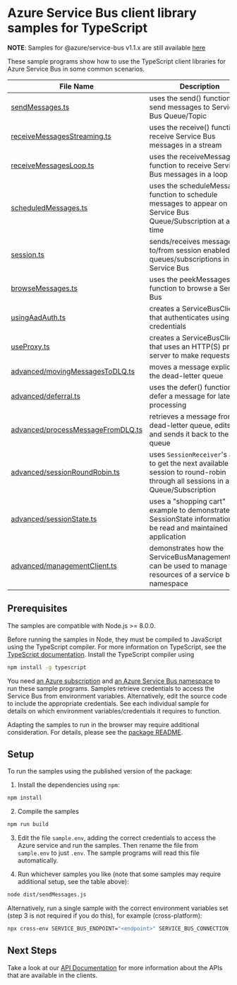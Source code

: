 # Azure Service Bus client library samples for TypeScript

**NOTE**: Samples for @azure/service-bus v1.1.x are still available [here](https://github.com/Azure/azure-sdk-for-js/tree/%40azure/service-bus_1.1.5/sdk/servicebus/service-bus/samples)

These sample programs show how to use the TypeScript client libraries for Azure Service Bus in some common scenarios.

| **File Name**                                                       | **Description**                                                                                                                |
| ------------------------------------------------------------------- | ------------------------------------------------------------------------------------------------------------------------------ |
| [sendMessages.ts][sendmessages]                                     | uses the send() function to send messages to Service Bus Queue/Topic                                                           |
| [receiveMessagesStreaming.ts][receivemessagesstreaming]             | uses the receive() function to receive Service Bus messages in a stream                                                        |
| [receiveMessagesLoop.ts][receivemessagesloop]                       | uses the receiveMessages() function to receive Service Bus messages in a loop                                                  |
| [scheduledMessages.ts][scheduledmessages]                           | uses the scheduleMessage() function to schedule messages to appear on a Service Bus Queue/Subscription at a later time         |
| [session.ts][session]                                               | sends/receives messages to/from session enabled queues/subscriptions in Service Bus                                            |
| [browseMessages.ts][browsemessages]                                 | uses the peekMessages() function to browse a Service Bus                                                                       |
| [usingAadAuth.ts][usingaadauth]                                     | creates a ServiceBusClient that authenticates using AAD credentials                                                            |
| [useProxy.ts][useproxy]                                             | creates a ServiceBusClient that uses an HTTP(S) proxy server to make requests                                                  |
| [advanced/movingMessagesToDLQ.ts][advanced-movingmessagestodlq]     | moves a message explicitly to the dead-letter queue                                                                            |
| [advanced/deferral.ts][advanced-deferral]                           | uses the defer() function to defer a message for later processing                                                              |
| [advanced/processMessageFromDLQ.ts][advanced-processmessagefromdlq] | retrieves a message from a dead-letter queue, edits it, and sends it back to the main queue                                    |
| [advanced/sessionRoundRobin.ts][advanced-session-round-robin]       | uses `SessionReceiver`'s ability to get the next available session to round-robin through all sessions in a Queue/Subscription |
| [advanced/sessionState.ts][advanced-sessionstate]                   | uses a "shopping cart" example to demonstrate how SessionState information can be read and maintained in an application        |
| [advanced/managementClient.ts][advanced-management-client]          | demonstrates how the ServiceBusManagementClient can be used to manage the resources of a service bus namespace                 |

## Prerequisites

The samples are compatible with Node.js >= 8.0.0.

Before running the samples in Node, they must be compiled to JavaScript using the TypeScript compiler. For more information on TypeScript, see the [TypeScript documentation][typescript]. Install the TypeScript compiler using

```bash
npm install -g typescript
```

You need [an Azure subscription][freesub] and [an Azure Service Bus namespace][azsvcbus] to run these sample programs. Samples retrieve credentials to access the Service Bus from environment variables. Alternatively, edit the source code to include the appropriate credentials. See each individual sample for details on which environment variables/credentials it requires to function.

Adapting the samples to run in the browser may require additional consideration. For details, please see the [package README][package].

## Setup

To run the samples using the published version of the package:

1. Install the dependencies using `npm`:

```bash
npm install
```

2. Compile the samples

```bash
npm run build
```

3. Edit the file `sample.env`, adding the correct credentials to access the Azure service and run the samples. Then rename the file from `sample.env` to just `.env`. The sample programs will read this file automatically.

4. Run whichever samples you like (note that some samples may require additional setup, see the table above):

```bash
node dist/sendMessages.js
```

Alternatively, run a single sample with the correct environment variables set (step 3 is not required if you do this), for example (cross-platform):

```bash
npx cross-env SERVICE_BUS_ENDPOINT="<endpoint>" SERVICE_BUS_CONNECTION_STRING="<connection string>" QUEUE_NAME="<queue name>" node dist/basic.js
```

## Next Steps

Take a look at our [API Documentation][apiref] for more information about the APIs that are available in the clients.

[interactivelogin]: https://github.com/Azure/azure-sdk-for-js/tree/master/sdk/servicebus/service-bus/samples/typescript/src/interactiveLogin.ts
[scheduledmessages]: https://github.com/Azure/azure-sdk-for-js/tree/master/sdk/servicebus/service-bus/samples/typescript/src/scheduledMessages.ts
[receivemessagesstreaming]: https://github.com/Azure/azure-sdk-for-js/tree/master/sdk/servicebus/service-bus/samples/typescript/src/receiveMessagesStreaming.ts
[session]: https://github.com/Azure/azure-sdk-for-js/tree/master/sdk/servicebus/service-bus/samples/typescript/src/session.ts
[browsemessages]: https://github.com/Azure/azure-sdk-for-js/tree/master/sdk/servicebus/service-bus/samples/typescript/src/browseMessages.ts
[usingaadauth]: https://github.com/Azure/azure-sdk-for-js/tree/master/sdk/servicebus/service-bus/samples/typescript/src/usingAadAuth.ts
[useproxy]: https://github.com/Azure/azure-sdk-for-js/tree/master/sdk/servicebus/service-bus/samples/typescript/src/useProxy.ts
[receivemessagesloop]: https://github.com/Azure/azure-sdk-for-js/tree/master/sdk/servicebus/service-bus/samples/typescript/src/receiveMessagesLoop.ts
[advanced-movingmessagestodlq]: https://github.com/Azure/azure-sdk-for-js/tree/master/sdk/servicebus/service-bus/samples/typescript/src/advanced/movingMessagesToDLQ.ts
[advanced-deferral]: https://github.com/Azure/azure-sdk-for-js/tree/master/sdk/servicebus/service-bus/samples/typescript/src/advanced/deferral.ts
[advanced-processmessagefromdlq]: https://github.com/Azure/azure-sdk-for-js/tree/master/sdk/servicebus/service-bus/samples/typescript/src/advanced/processMessageFromDLQ.ts
[advanced-sessionstate]: https://github.com/Azure/azure-sdk-for-js/tree/master/sdk/servicebus/service-bus/samples/typescript/src/advanced/sessionState.ts
[advanced-session-round-robin]: https://github.com/Azure/azure-sdk-for-js/tree/master/sdk/servicebus/service-bus/samples/typescript/src/advanced/sessionRoundRobin.ts
[sendmessages]: https://github.com/Azure/azure-sdk-for-js/tree/master/sdk/servicebus/service-bus/samples/typescript/src/sendMessages.ts
[serviceprincipallogin]: https://github.com/Azure/azure-sdk-for-js/tree/master/sdk/servicebus/service-bus/samples/typescript/src/servicePrincipalLogin.ts
[advanced-management-client]: https://github.com/Azure/azure-sdk-for-js/tree/master/sdk/servicebus/service-bus/samples/typescript/src/advanced/managementClient.ts
[apiref]: https://docs.microsoft.com/javascript/api/@azure/service-bus
[azsvcbus]: https://docs.microsoft.com/azure/service-bus-messaging/service-bus-create-namespace-portal
[freesub]: https://azure.microsoft.com/free/
[package]: https://github.com/Azure/azure-sdk-for-js/tree/master/sdk/servicebus/service-bus/README.md
[typescript]: https://www.typescriptlang.org/docs/home.html
